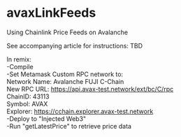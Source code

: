 # avaxLinkFeeds
Using Chainlink Price Feeds on Avalanche

See accompanying article for instructions: TBD

In remix:  
-Compile  
-Set Metamask Custom RPC network to:  
Network Name: Avalanche FUJI C-Chain  
New RPC URL: https://api.avax-test.network/ext/bc/C/rpc  
ChainID: 43113  
Symbol: AVAX  
Explorer: https://cchain.explorer.avax-test.network  
-Deploy to "Injected Web3"  
-Run "getLatestPrice" to retrieve price data

